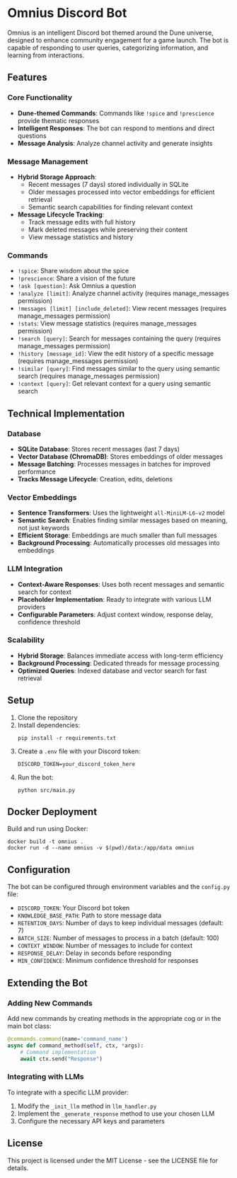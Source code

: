 # Omnius Discord Bot

Omnius is an intelligent Discord bot themed around the Dune universe, designed to enhance community engagement for a game launch. The bot is capable of responding to user queries, categorizing information, and learning from interactions.

## Features

### Core Functionality
- **Dune-themed Commands**: Commands like `!spice` and `!prescience` provide thematic responses
- **Intelligent Responses**: The bot can respond to mentions and direct questions
- **Message Analysis**: Analyze channel activity and generate insights

### Message Management
- **Hybrid Storage Approach**: 
  - Recent messages (7 days) stored individually in SQLite
  - Older messages processed into vector embeddings for efficient retrieval
  - Semantic search capabilities for finding relevant context
- **Message Lifecycle Tracking**: 
  - Track message edits with full history
  - Mark deleted messages while preserving their content
  - View message statistics and history

### Commands
- `!spice`: Share wisdom about the spice
- `!prescience`: Share a vision of the future
- `!ask [question]`: Ask Omnius a question
- `!analyze [limit]`: Analyze channel activity (requires manage_messages permission)
- `!messages [limit] [include_deleted]`: View recent messages (requires manage_messages permission)
- `!stats`: View message statistics (requires manage_messages permission)
- `!search [query]`: Search for messages containing the query (requires manage_messages permission)
- `!history [message_id]`: View the edit history of a specific message (requires manage_messages permission)
- `!similar [query]`: Find messages similar to the query using semantic search (requires manage_messages permission)
- `!context [query]`: Get relevant context for a query using semantic search

## Technical Implementation

### Database
- **SQLite Database**: Stores recent messages (last 7 days)
- **Vector Database (ChromaDB)**: Stores embeddings of older messages
- **Message Batching**: Processes messages in batches for improved performance
- **Tracks Message Lifecycle**: Creation, edits, deletions

### Vector Embeddings
- **Sentence Transformers**: Uses the lightweight `all-MiniLM-L6-v2` model
- **Semantic Search**: Enables finding similar messages based on meaning, not just keywords
- **Efficient Storage**: Embeddings are much smaller than full messages
- **Background Processing**: Automatically processes old messages into embeddings

### LLM Integration
- **Context-Aware Responses**: Uses both recent messages and semantic search for context
- **Placeholder Implementation**: Ready to integrate with various LLM providers
- **Configurable Parameters**: Adjust context window, response delay, confidence threshold

### Scalability
- **Hybrid Storage**: Balances immediate access with long-term efficiency
- **Background Processing**: Dedicated threads for message processing
- **Optimized Queries**: Indexed database and vector search for fast retrieval

## Setup

1. Clone the repository
2. Install dependencies:
   ```
   pip install -r requirements.txt
   ```
3. Create a `.env` file with your Discord token:
   ```
   DISCORD_TOKEN=your_discord_token_here
   ```
4. Run the bot:
   ```
   python src/main.py
   ```

## Docker Deployment

Build and run using Docker:

```
docker build -t omnius .
docker run -d --name omnius -v $(pwd)/data:/app/data omnius
```

## Configuration

The bot can be configured through environment variables and the `config.py` file:

- `DISCORD_TOKEN`: Your Discord bot token
- `KNOWLEDGE_BASE_PATH`: Path to store message data
- `RETENTION_DAYS`: Number of days to keep individual messages (default: 7)
- `BATCH_SIZE`: Number of messages to process in a batch (default: 100)
- `CONTEXT_WINDOW`: Number of messages to include for context
- `RESPONSE_DELAY`: Delay in seconds before responding
- `MIN_CONFIDENCE`: Minimum confidence threshold for responses

## Extending the Bot

### Adding New Commands
Add new commands by creating methods in the appropriate cog or in the main bot class:

```python
@commands.command(name='command_name')
async def command_method(self, ctx, *args):
    # Command implementation
    await ctx.send("Response")
```

### Integrating with LLMs
To integrate with a specific LLM provider:

1. Modify the `_init_llm` method in `llm_handler.py`
2. Implement the `_generate_response` method to use your chosen LLM
3. Configure the necessary API keys and parameters

## License

This project is licensed under the MIT License - see the LICENSE file for details. 